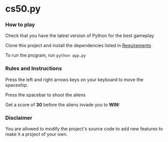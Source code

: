 # cs50.py

### How to play
Check that you have the latest version of Python for the best gameplay <br>

Clone this project and install the dependencies listed in [Requirements](https://github.com/jeffzy15/cs50.py/blob/master/requirements.txt) <br>

To run the program, run `python app.py` <br>

### Rules and Instructions
Press the left and right arrows keys on your keyboard to move the spaceship. <br>

Press the spacebar to shoot the aliens <br>

Get a score of **30** before the aliens invade you to **WIN**! <br>

### Disclaimer
You are allowed to modify the project's source code to add new features to make it a project of your own. 
